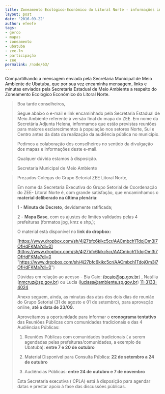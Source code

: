 ```yaml
---
title: Zoneamento Ecológico-Econômico do Litoral Norte - informações importantes
layout: post
date: '2016-09-22'
author: efeefe
tags:
- gerco
- mapas
- zoneamento
- ubatuba
- zee-ln
- participação
- zee
permalink: /node/63/
---
```


Compartilhando a mensagem enviada pela Secretaria Municipal de Meio Ambiente de Ubatuba, que por sua vez encaminha mensagem, links e minutas enviados pela Secretaria Estadual de Meio Ambiente a respeito do Zoneamento Ecológico Econômico do Litoral Norte.

> Boa tarde conselheiros,
>
> Segue abaixo o e-mail e link encaminhado pela Secretaria Estadual de Meio Ambiente referente à versão final do mapa do ZEE. Em nome da Secretária Adjunta Helena, informamos que estão previstas reuniões para maiores esclarecimentos à população nos setores Norte, Sul e Centro antes da data da realização da audiência pública no município.
>
> Pedimos a colaboração dos conselheiros no sentido da divulgação dos mapas e informações deste e-mail.
>
> Qualquer dúvida estamos à disposição.
>
> Secretaria Municipal de Meio Ambiente

> Prezados Colegas do Grupo Setorial ZEE Litoral Norte,
>
> Em nome da Secretaria Executiva do Grupo Setorial de Coordenação do ZEE- Litoral Norte é, com grande satisfação, que encaminhamos o **material deliberado na última plenária:**
>
> 1 - **Minuta de Decreto**, devidamente ratificada;
>
> 2 - **Mapa Base**, com os ajustes de limites validados pelas 4 prefeituras (formatos jpg, kmz e shp,);
>
> O material está disponível no **link do dropbox:**
>
> [https://www.dropbox.com/sh/4j27bfc6kikc5cr/AACmbch1TdojOm3i7OfHdFKMa?dl=0](https://www.dropbox.com/sh/4j27bfc6kikc5cr/AACmbch1TdojOm3i7OfHdFKMa?dl=0 "https://www.dropbox.com/sh/4j27bfc6kikc5cr/AACmbch1TdojOm3i7OfHdFKMa?dl=0")
>
> Dúvidas em relação ao acesso - Bia Caio: [(bcaio@sp.gov.br](mailto:bcaio@sp.gov.br "mailto:bcaio@sp.gov.br")) , Natália ([nmcruz@sp.gov.br](mailto:nmcruz@sp.gov.br "mailto:nmcruz@sp.gov.br")) ou Lucia ([luciass@ambiente.sp.gov.br](mailto:luciass@ambiente.sp.gov.br "mailto:luciass@ambiente.sp.gov.br")) [11-3133-4024](tel:11-3133-4024 "tel:11-3133-4024")
>
> Anexo seguem, ainda, as minutas das atas dos dois dias de reunião do Grupo Setorial (31 de agosto e 01 de setembro), para aprovação online, **até a data de 23/09.**
>
> Aproveitamos a oportunidade para informar o **cronograma tentativo** das Reuniões Públicas com comunidades tradicionais e das 4 Audiências Públicas:
>
> 1. Reuniões Públicas com comunidades tradicionais ( a serem agendadas pelas prefeituras/comunidades, a exemplo de Ubatuba): **entre 7 e 20 de outubro**
>
> 2. Material Disponível para Consulta Pública: **22 de setembro a 24 de outubro**
>
> 3. Audiências Públicas: **entre 24 de outubro e 7 de novembro**
>
> Esta Secretaria executiva ( CPLA) está à disposição para agendar datas e prestar apoio à fase das discussões públicas.